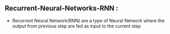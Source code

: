 ## Recurrent-Neural-Networks-RNN :

- Recurrent Neural Network(RNN) are a type of Neural Network where the output from previous step are fed as input to the current step
